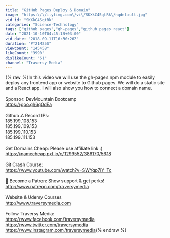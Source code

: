 ```yaml
---
title: "GitHub Pages Deploy & Domain"
image: "https:\/\/i.ytimg.com\/vi\/SKXkC4SqtRk\/hqdefault.jpg"
vid_id: "SKXkC4SqtRk"
categories: "Science-Technology"
tags: ["github pages","gh-pages","github pages react"]
date: "2021-10-10T04:45:13+03:00"
vid_date: "2018-09-11T16:30:26Z"
duration: "PT21M25S"
viewcount: "145458"
likeCount: "3990"
dislikeCount: "61"
channel: "Traversy Media"
---
```

{% raw %}In this video we will use the gh-pages npm module to easily deploy any frontend app or website to Github pages. We will do a static site and a React app. I will also show you how to connect a domain name.<br /><br />Sponsor: DevMountain Bootcamp<br /><a rel="nofollow" target="blank" href="https://goo.gl/6q0dEa">https://goo.gl/6q0dEa</a><br /><br />Github A Record IPs:<br />185.199.108.153<br />185.199.109.153<br />185.199.110.153<br />185.199.111.153<br /><br />Get Domains Cheap: Please use affiliate link :)<br /><a rel="nofollow" target="blank" href="https://namecheap.pxf.io/c/1299552/386170/5618">https://namecheap.pxf.io/c/1299552/386170/5618</a><br /><br />Git Crash Course:<br /><a rel="nofollow" target="blank" href="https://www.youtube.com/watch?v=SWYqp7iY_Tc">https://www.youtube.com/watch?v=SWYqp7iY_Tc</a><br /><br />💖 Become a Patron: Show support &amp; get perks!<br /><a rel="nofollow" target="blank" href="http://www.patreon.com/traversymedia">http://www.patreon.com/traversymedia</a><br /><br />Website &amp; Udemy Courses<br /><a rel="nofollow" target="blank" href="http://www.traversymedia.com">http://www.traversymedia.com</a><br /><br />Follow Traversy Media:<br /><a rel="nofollow" target="blank" href="https://www.facebook.com/traversymedia">https://www.facebook.com/traversymedia</a><br /><a rel="nofollow" target="blank" href="https://www.twitter.com/traversymedia">https://www.twitter.com/traversymedia</a><br /><a rel="nofollow" target="blank" href="https://www.instagram.com/traversymedia">https://www.instagram.com/traversymedia</a>{% endraw %}
